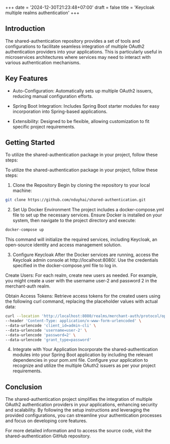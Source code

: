+++
date = '2024-12-30T21:23:48+07:00'
draft = false
title = 'Keycloak multiple realms authentication'
+++

## Introduction

The shared-authentication repository provides a set of tools and configurations to facilitate seamless integration of multiple OAuth2 authentication providers into your applications. This is particularly useful in microservices architectures where services may need to interact with various authentication mechanisms.

## Key Features

* Auto-Configuration: Automatically sets up multiple OAuth2 issuers, reducing manual configuration efforts.

* Spring Boot Integration: Includes Spring Boot starter modules for easy incorporation into Spring-based applications.

* Extensibility: Designed to be flexible, allowing customization to fit specific project requirements.

## Getting Started

To utilize the shared-authentication package in your project, follow these steps:


To utilize the shared-authentication package in your project, follow these steps:

1. Clone the Repository
   Begin by cloning the repository to your local machine:

```bash
git clone https://github.com/nduyhai/shared-authentication.git
```
2. Set Up Docker Environment
   The project includes a docker-compose.yml file to set up the necessary services. Ensure Docker is installed on your system, then navigate to the project directory and execute:
```bash
docker-compose up
```
This command will initialize the required services, including Keycloak, an open-source identity and access management solution.

3. Configure Keycloak
   After the Docker services are running, access the Keycloak admin console at http://localhost:8080/. Use the credentials specified in the docker-compose.yml file to log in.

Create Users: For each realm, create new users as needed. For example, you might create a user with the username user-2 and password 2 in the merchant-auth realm.

Obtain Access Tokens: Retrieve access tokens for the created users using the following curl command, replacing the placeholder values with actual data:

```bash
curl --location 'http://localhost:8080/realms/merchant-auth/protocol/openid-connect/token' \
--header 'Content-Type: application/x-www-form-urlencoded' \
--data-urlencode 'client_id=admin-cli' \
--data-urlencode 'username=user-2' \
--data-urlencode 'password=2' \
--data-urlencode 'grant_type=password'
```
4. Integrate with Your Application
   Incorporate the shared-authentication modules into your Spring Boot application by including the relevant dependencies in your pom.xml file. Configure your application to recognize and utilize the multiple OAuth2 issuers as per your project requirements.

## Conclusion
The shared-authentication project simplifies the integration of multiple OAuth2 authentication providers in your applications, enhancing security and scalability. By following the setup instructions and leveraging the provided configurations, you can streamline your authentication processes and focus on developing core features.

For more detailed information and to access the source code, visit the shared-authentication GitHub repository.
